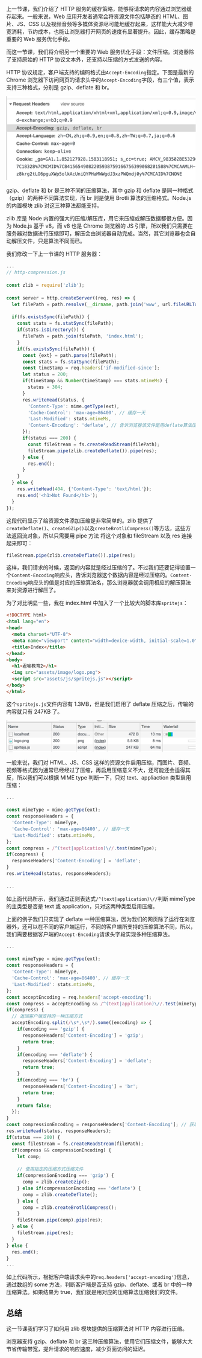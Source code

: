 上一节课，我们介绍了 HTTP 服务的缓存策略，能够将请求的内容通过浏览器缓存起来。一般来说，Web 应用开发者通常会将资源文件包括静态的 HTML、图片、JS、CSS 以及视频音频等多媒体资源尽可能地缓存起来，这样能大大减少带宽消耗，节约成本，也能让浏览器打开网页的速度有显著提升。因此，缓存策略是重要的 Web 服务优化手段。

而这一节课，我们将介绍另一个重要的 Web 服务优化手段：文件压缩。浏览器除了支持原始的 HTTP 协议文本外，还支持以压缩的方式发送的内容。

HTTP 协议规定，客户端支持的编码格式由`Accept-Encoding`指定。下图是最新的 Chrome 浏览器下访问网页的请求头中的`Accept-Encoding`字段，有三个值，表示支持三种格式，分别是 gzip、deflate 和 br。

![](./images/t01b860ee03ef5e7ee6.jpg.png)

gzip、deflate 和 br 是三种不同的压缩算法，其中 gzip 和 deflate 是同一种格式（gzip）的两种不同算法实现，而 br 则是使用 Brotli 算法的压缩格式。Node.js 的内置模块 zlib 对这三种算法都能支持。

zlib 库是 Node 内置的强大的压缩/解压库，用它来压缩或解压数据都很方便。因为 Node.js 基于 v8，而 v8 也是 Chrome 浏览器的 JS 引擎，所以我们只需要在服务器对数据进行压缩即可，解压会由浏览器自动完成。当然，其它浏览器也会自动解压文件，只是算法不同而已。

我们修改一下上一节课的 HTTP 服务器：

```js
... 
// http-compression.js

const zlib = require('zlib');

const server = http.createServer((req, res) => {
  let filePath = path.resolve(__dirname, path.join('www', url.fileURLToPath(`file:///${req.url}`)));

  if(fs.existsSync(filePath)) {
    const stats = fs.statSync(filePath);
    if(stats.isDirectory()) {
      filePath = path.join(filePath, 'index.html');
    }
    if(fs.existsSync(filePath)) {
      const {ext} = path.parse(filePath);
      const stats = fs.statSync(filePath);
      const timeStamp = req.headers['if-modified-since'];
      let status = 200;
      if(timeStamp && Number(timeStamp) === stats.mtimeMs) {
        status = 304;
      }
      res.writeHead(status, {
        'Content-Type': mime.getType(ext),
        'Cache-Control': 'max-age=86400', // 缓存一天
        'Last-Modified': stats.mtimeMs,
        'Content-Encoding': 'deflate', // 告诉浏览器该文件是用deflate算法压缩的
      });
      if(status === 200) {
        const fileStream = fs.createReadStream(filePath);
        fileStream.pipe(zlib.createDeflate()).pipe(res);
      } else {
        res.end();
      }
    }
  } else {
    res.writeHead(404, {'Content-Type': 'text/html'});
    res.end('<h1>Not Found</h1>');
  }
});
```

这段代码显示了给资源文件添加压缩是非常简单的。zlib 提供了`createDeflate()`、`createGZip()`以及`createBrotliCompress()`等方法，这些方法返回流对象，所以只需要用 pipe 方法 将这个对象和 fileStream 以及 res 连接起来即可：

```js
fileStream.pipe(zlib.createDeflate()).pipe(res);
```

这样，我们请求的时候，返回的内容就是经过压缩的了。不过我们还要记得设置一个`Content-Encoding`响应头，告诉浏览器这个数据内容是经过压缩的。`Content-Encoding`响应头的值是对应的压缩算法名，那么浏览器就会调用相应的解压算法来对资源进行解压了。

为了对比明显一些，我在 index.html 中加入了一个比较大的脚本库`spritejs`：

```html
<!DOCTYPE html>
<html lang="en">
<head>
  <meta charset="UTF-8">
  <meta name="viewport" content="width=device-width, initial-scale=1.0">
  <title>Index</title>
</head>
<body>
  <h1>君喻教育2</h1>
  <img src="assets/image/logo.png">
  <script src="assets/js/spritejs.js"></script>
</body>
</html>
```

这个`spritejs.js`文件内容有 1.3MB，但是我们启用了 deflate 压缩之后，传输的内容就只有 247KB 了。

![](./images/t011787cb97fc4d4d4b.jpg.png)

一般来说，我们对 HTML、JS、CSS 这样的资源文件启用压缩，而图片、音频、视频等格式因为通常已经经过了压缩，再启用压缩意义不大，还可能还会适得其反，所以我们可以根据 MIME type 判断一下，只对 text、appliaction 类型启用压缩：

```js
...

const mimeType = mime.getType(ext);
const responseHeaders = {
  'Content-Type': mimeType,
  'Cache-Control': 'max-age=86400', // 缓存一天
  'Last-Modified': stats.mtimeMs,
};
const compress = /^(text|application)\//.test(mimeType);
if(compress) {
  responseHeaders['Content-Encoding'] = 'deflate';
}
res.writeHead(status, responseHeaders);

...
```

如上面代码所示，我们通过正则表达式`/^(text|application)\//`判断 mimeType 的主类型是否是 text 或 application，只对这两种类型启用压缩。

上面的例子我们只实现了 deflate 一种压缩算法，因为我们的网页除了运行在浏览器外，还可以在不同的客户端运行，不同的客户端所支持的压缩算法不同，所以，我们需要根据客户端的`Accept-Encoding`请求头字段实现多种压缩算法。

```js
...

const mimeType = mime.getType(ext);
const responseHeaders = {
  'Content-Type': mimeType,
  'Cache-Control': 'max-age=86400', // 缓存一天
  'Last-Modified': stats.mtimeMs,
};
const acceptEncoding = req.headers['accept-encoding'];
const compress = acceptEncoding && /^(text|application)\//.test(mimeType);
if(compress) {
  // 返回客户端支持的一种压缩方式
  acceptEncoding.split(/\s*,\s*/).some((encoding) => {
    if(encoding === 'gzip') {
      responseHeaders['Content-Encoding'] = 'gzip';
      return true;
    }
    if(encoding === 'deflate') {
      responseHeaders['Content-Encoding'] = 'deflate';
      return true;
    }
    if(encoding === 'br') {
      responseHeaders['Content-Encoding'] = 'br';
      return true;
    }
    return false;
  });
}
const compressionEncoding = responseHeaders['Content-Encoding']; // 获取选中的压缩方式
res.writeHead(status, responseHeaders);
if(status === 200) {
  const fileStream = fs.createReadStream(filePath);
  if(compress && compressionEncoding) {
    let comp;
    
    // 使用指定的压缩方式压缩文件
    if(compressionEncoding === 'gzip') {
      comp = zlib.createGzip();
    } else if(compressionEncoding === 'deflate') {
      comp = zlib.createDeflate();
    } else {
      comp = zlib.createBrotliCompress();
    }
    fileStream.pipe(comp).pipe(res);
  } else {
    fileStream.pipe(res);
  }
} else {
  res.end();
}
...
```

如上代码所示，根据客户端请求头中的`req.headers['accept-encoding']`信息，通过数组的 some 方法，判断客户端是否支持 gzip、deflate、或者 br 中的一种压缩算法。如果结果为 true，我们就是用对应的压缩算法压缩我们的文件。

## 总结

这一节课我们学习了如何用 zlib 模块提供的压缩算法对 HTTP 内容进行压缩。

浏览器支持 gzip、deflate 和 br 这三种压缩算法，使用它们压缩文件，能够大大节省传输带宽，提升请求的响应速度，减少页面访问的延迟。
